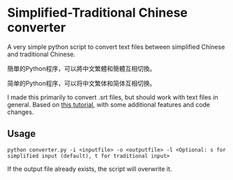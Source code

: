 # Simplified-Traditional Chinese converter
A very simple python script to convert text files between simplified Chinese and traditional Chinese.

簡單的Python程序，可以將中文繁體和簡體互相切換。

简单的Python程序，可以将中文繁体和简体互相切换。

I made this primarily to convert .srt files, but should work with text files in general. 
Based on [this tutorial](https://yarnthen.github.io/yarnthencohosking/how%20to/2019/03/31/python-convert-traditional-simplified.html),
with some additional features and code changes.

## Usage
`python converter.py -i <inputfile> -o <outputfile> -l <Optional: s for simplified input (default), t for traditional input>`

If the output file already exists, the script will overwrite it.


